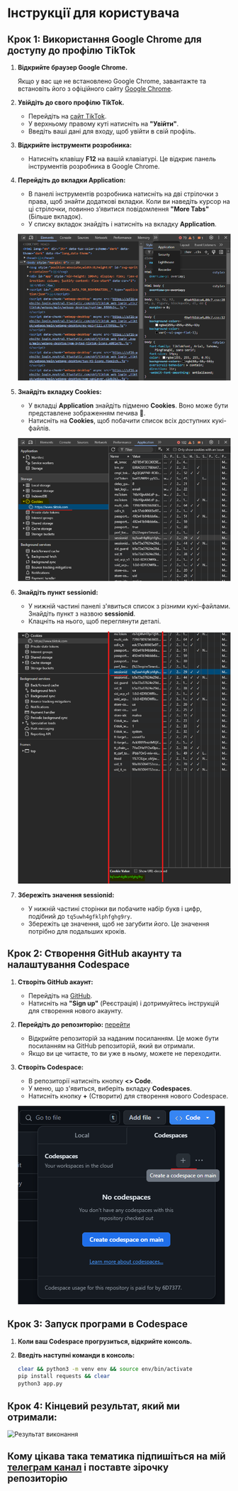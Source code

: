 # Інструкції для користувача

## Крок 1: Використання Google Chrome для доступу до профілю TikTok

1. **Відкрийте браузер Google Chrome.**

   Якщо у вас ще не встановлено Google Chrome, завантажте та встановіть його з офіційного сайту [Google Chrome](https://www.google.com/chrome/).

2. **Увійдіть до свого профілю TikTok.**

   - Перейдіть на [сайт TikTok](https://www.tiktok.com/).
   - У верхньому правому куті натисніть на **"Увійти"**.
   - Введіть ваші дані для входу, щоб увійти в свій профіль.


3. **Відкрийте інструменти розробника:**

   - Натисніть клавішу **F12** на вашій клавіатурі. Це відкриє панель інструментів розробника в Google Chrome.

4. **Перейдіть до вкладки **Application**:**

   - В панелі інструментів розробника натисніть на дві стрілочки з права, щоб знайти додаткові вкладки. Коли ви наведіть курсор на ці стрілочки, повинно з’явитися повідомлення **"More Tabs"** (Більше вкладок).
   - У списку вкладок знайдіть і натисніть на вкладку **Application**.

   ![Вкладка Application](images/application-tab.png)

5. **Знайдіть вкладку **Cookies**:**

   - У вкладці **Application** знайдіть підменю **Cookies**. Воно може бути представлене зображенням печива 🍪.
   - Натисніть на **Cookies**, щоб побачити список всіх доступних кукі-файлів.

   ![Вкладка Cookies](images/cookies-tab.png)

6. **Знайдіть пункт **sessionid**:**

   - У нижній частині панелі з'явиться список з різними кукі-файлами. Знайдіть пункт з назвою **sessionid**.
   - Клацніть на нього, щоб переглянути деталі.

   ![Session ID](images/sessionid-detail.png)

7. **Збережіть значення sessionid:**

   - У нижній частині сторінки ви побачите набір букв і цифр, подібний до `tq5uwh4gfklphfghg9ry`.
   - Збережіть це значення, щоб не загубити його. Це значення потрібно для подальших кроків.

## Крок 2: Створення GitHub акаунту та налаштування Codespace

1. **Створіть GitHub акаунт:**

   - Перейдіть на [GitHub](https://github.com/).
   - Натисніть на **"Sign up"** (Реєстрація) і дотримуйтесь інструкцій для створення нового акаунту.

2. **Перейдіть до репозиторію:** [перейти](https://github.com/6D7377/tiktok-username-changer/tree/main)

   - Відкрийте репозиторій за наданим посиланням. Це може бути посиланням на GitHub репозиторій, який ви отримали.
   - Якщо ви це читаєте, то ви уже в ньому, можете не переходити.

3. **Створіть Codespace:**

   - В репозиторії натисніть кнопку **<> Code**.
   - У меню, що з'явиться, виберіть вкладку **Codespaces**.
   - Натисніть кнопку **+** (Створити) для створення нового Codespace.

   ![Створення Codespace](images/create-codespace.png)

## Крок 3: Запуск програми в Codespace

1. **Коли ваш Codespace прогрузиться, відкрийте консоль.**

2. **Введіть наступні команди в консоль:**

   ```bash
   clear && python3 -m venv env && source env/bin/activate
   pip install requests && clear
   python3 app.py
## Крок 4: Кінцевий результат, який ми отримали:
![Результат виконання](images/result.png)

## Кому цікава така тематика підпишіться на мій [телеграм канал](https://t.me/cybersociety) і поставте зірочку репозиторію
